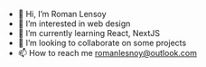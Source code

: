 - 👋 Hi, I’m Roman Lensoy
- 👀 I’m interested in web design
- 🌱 I’m currently learning React, NextJS
- 💞️ I’m looking to collaborate on some projects
- 📫 How to reach me romanlesnoy@outlook.com

<!---
romanlesnoy/romanlesnoy is a ✨ special ✨ repository because its `README.md` (this file) appears on your GitHub profile.
You can click the Preview link to take a look at your changes.
--->
